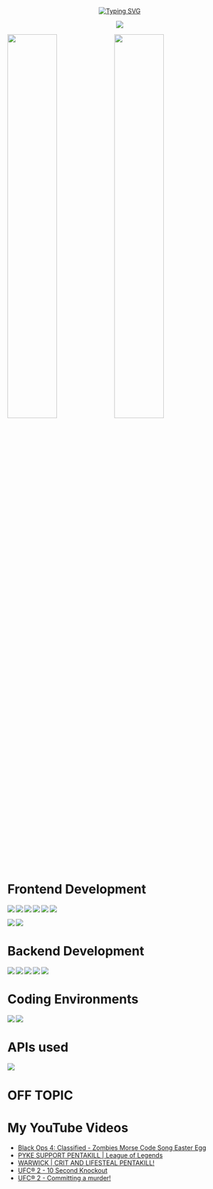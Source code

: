 <p align="center">
  <a align="center" href="https://git.io/typing-svg"><img src="https://readme-typing-svg.demolab.com?font=Fira+Code&pause=1000&center=true&width=435&lines=Hey+there%2C+I'm+Odhr%C3%A1n+%F0%9F%91%8B" alt="Typing SVG" /></a>
</p>
<p align="center">
  <img src="https://visitor-badge.laobi.icu/badge?page_id=Scullion-O2.Scullion-O2&left_color=purple&right_color=violet&left_text=Total%20Views">
</p>
<img align="left" width="47%" src="https://github-readme-stats.vercel.app/api?username=Scullion-O2&show_icons=true&theme=synthwave">
<img width="47%" src="https://github-readme-stats.vercel.app/api/top-langs/?username=anuraghazra&layout=donut">
<p>    </p>

# Frontend Development
<img align="left" src="https://img.shields.io/badge/python-3670A0?style=for-the-badge&logo=python&logoColor=ffdd54">
<img align="left" src="https://img.shields.io/badge/javascript-%23323330.svg?style=for-the-badge&logo=javascript&logoColor=%23F7DF1E">
<img align="left" src="https://img.shields.io/badge/typescript-%23007ACC.svg?style=for-the-badge&logo=typescript&logoColor=white">
<img align="left" src="https://img.shields.io/badge/bootstrap-%238511FA.svg?style=for-the-badge&logo=bootstrap&logoColor=white">
<img align="left" src="https://img.shields.io/badge/html5-%23E34F26.svg?style=for-the-badge&logo=html5&logoColor=white">
<img align="left" src="https://img.shields.io/badge/react-%2320232a.svg?style=for-the-badge&logo=react&logoColor=%2361DAFB">
<p>    </p>
<img align="left" src="https://img.shields.io/badge/angular-%23DD0031.svg?style=for-the-badge&logo=angular&logoColor=white">  
<img src="https://img.shields.io/badge/java-%23ED8B00.svg?style=for-the-badge&logo=openjdk&logoColor=white">

# Backend Development
<img align="left" src="https://img.shields.io/badge/php-%23777BB4.svg?style=for-the-badge&logo=php&logoColor=white">
<img align="left" src="https://img.shields.io/badge/laravel-%23FF2D20.svg?style=for-the-badge&logo=laravel&logoColor=white">
<img align="left" src="https://img.shields.io/badge/node.js-6DA55F?style=for-the-badge&logo=node.js&logoColor=white">
<img align="left" src="https://img.shields.io/badge/mysql-%2300f.svg?style=for-the-badge&logo=mysql&logoColor=white">
<img src="https://img.shields.io/badge/MongoDB-%234ea94b.svg?style=for-the-badge&logo=mongodb&logoColor=white">

# Coding Environments
<img align="left" src="https://img.shields.io/badge/IntelliJIDEA-000000.svg?style=for-the-badge&logo=intellij-idea&logoColor=white">
<img src="https://img.shields.io/badge/Visual%20Studio%20Code-0078d7.svg?style=for-the-badge&logo=visual-studio-code&logoColor=white">

# APIs used
<img src="https://img.shields.io/badge/Spotify-1ED760?style=for-the-badge&logo=spotify&logoColor=white">

# OFF TOPIC
# My YouTube Videos
<!-- BLOG-POST-LIST:START -->
- [Black Ops 4: Classified - Zombies Morse Code Song Easter Egg](https://www.youtube.com/watch?v=W1R4aa2HLUM)
- [PYKE SUPPORT PENTAKILL | League of Legends](https://www.youtube.com/watch?v=xIMheNmoBgU)
- [WARWICK | CRIT AND LIFESTEAL PENTAKILL!](https://www.youtube.com/watch?v=iauqRPMD26Q)
- [UFC® 2 - 10 Second Knockout](https://www.youtube.com/watch?v=9Q-0yBXmTj4)
- [UFC® 2 - Committing a murder!](https://www.youtube.com/watch?v=gmySctrebo8)
<!-- BLOG-POST-LIST:END -->
